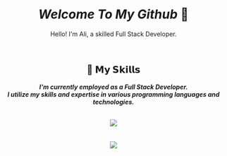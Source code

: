 <h1 align='center'><b><i>Welcome To My Github</i></b> 👋</h1>
<p align='center'>Hello! I'm Ali, a skilled Full Stack Developer.</p>

<br>
<!--- Skills --->
<h2 align='center'>🔰 𝗠𝘆 𝗦𝗸𝗶𝗹𝗹𝘀</h2>

<div align="center">
    <p><i><b>I'm currently employed as a Full Stack Developer. <br>I utilize my skills and expertise in various programming languages and technologies.</b></i></p>
    <br>
    <img src="https://skillicons.dev/icons?i=lua,py,qt,c,cpp,cs,nodejs,java,kotlin">
    <br>
    <br>
    <img src="https://skillicons.dev/icons?i=html,css,js,php,react,vue" alt="">
    <br>
    <br>
    <img src="https://skillicons.dev/icons?i=pr,ps,ai">
</div>
